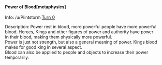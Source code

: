 #### Power of Blood[metaphysics]

Info: /u/Plintstorm [Turn 0](/r/GodhoodWB/comments/fr5ib1/endless_pantheon_turn_3/fm0it0l/)

Description: Power rest in blood, more powerful people have more powerful blood. Heroes, Kings and other figures of power and authority have power in their blood, making them physically more powerful.  
Power is just not strength, but also a general meaning of power. Kings blood makes for good king in several aspect.  
Blood can also be applied to people and objects to increase their power temporarily.

